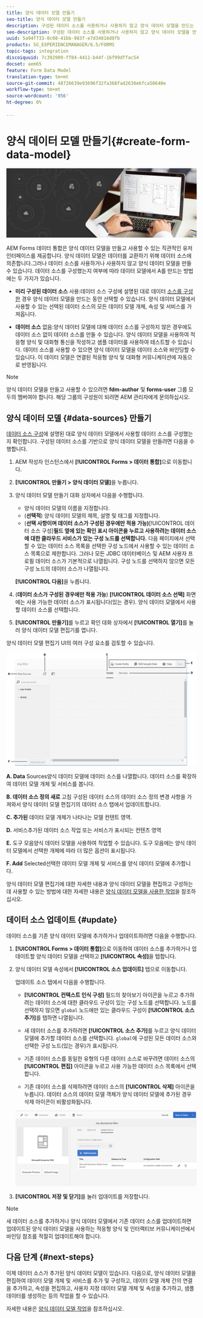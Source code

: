 ```yaml
---
title: 양식 데이터 모델 만들기
seo-title: 양식 데이터 모델 만들기
description: 구성된 데이터 소스를 사용하거나 사용하지 않고 양식 데이터 모델을 만드는 방법을 알아봅니다.
seo-description: 구성된 데이터 소스를 사용하거나 사용하지 않고 양식 데이터 모델을 만드는 방법을 알아봅니다.
uuid: 5a94f733-0c08-41bb-983f-e7d34816d8fb
products: SG_EXPERIENCEMANAGER/6.5/FORMS
topic-tags: integration
discoiquuid: 7c392909-ff84-4411-b44f-16f99dffac54
docset: aem65
feature: Form Data Model
translation-type: tm+mt
source-git-commit: 48726639e93696f32fa368fad2630e6fca50640e
workflow-type: tm+mt
source-wordcount: '956'
ht-degree: 0%

---
```



# 양식 데이터 모델 만들기{#create-form-data-model}

![](do-not-localize/data-integeration.png)

AEM Forms 데이터 통합은 양식 데이터 모델을 만들고 사용할 수 있는 직관적인 유저 인터페이스를 제공합니다. 양식 데이터 모델은 데이터를 교환하기 위해 데이터 소스에 의존합니다.그러나 데이터 소스를 사용하거나 사용하지 않고 양식 데이터 모델을 만들 수 있습니다. 데이터 소스를 구성했는지 여부에 따라 데이터 모델에서 A를 만드는 방법에는 두 가지가 있습니다.

* **미리 구성된 데이터 소스** 사용:데이터 소스 구성에 설명된 대로 데이터  [소스를 구성한](../../forms/using/configure-data-sources.md) 경우 양식 데이터 모델을 만드는 동안 선택할 수 있습니다. 양식 데이터 모델에서 사용할 수 있는 선택된 데이터 소스의 모든 데이터 모델 개체, 속성 및 서비스를 가져옵니다.

* **데이터 소스** 없음:양식 데이터 모델에 대해 데이터 소스를 구성하지 않은 경우에도 데이터 소스 없이 데이터 소스를 만들 수 있습니다. 양식 데이터 모델을 사용하여 적응형 양식 및 대화형 통신을 작성하고 샘플 데이터를 사용하여 테스트할 수 있습니다. 데이터 소스를 사용할 수 있으면 양식 데이터 모델을 데이터 소스와 바인딩할 수 있습니다. 이 데이터 모델은 연결된 적응형 양식 및 대화형 커뮤니케이션에 자동으로 반영됩니다.

>[!NOTE]
>
>양식 데이터 모델을 만들고 사용할 수 있으려면 **fdm-author** 및 **forms-user** 그룹 모두의 멤버여야 합니다. 해당 그룹의 구성원이 되려면 AEM 관리자에게 문의하십시오.

## 양식 데이터 모델 {#data-sources} 만들기

[데이터 소스 구성](../../forms/using/configure-data-sources.md)에 설명된 대로 양식 데이터 모델에서 사용할 데이터 소스를 구성했는지 확인합니다. 구성된 데이터 소스를 기반으로 양식 데이터 모델을 만들려면 다음을 수행합니다.

1. AEM 작성자 인스턴스에서 **[!UICONTROL Forms > 데이터 통합]**&#x200B;으로 이동합니다.
1. **[!UICONTROL 만들기 > 양식 데이터 모델]**&#x200B;을 누릅니다.
1. 양식 데이터 모델 만들기 대화 상자에서 다음을 수행합니다.

   * 양식 데이터 모델의 이름을 지정합니다.
   * (**선택적**) 양식 데이터 모델의 제목, 설명 및 태그를 지정합니다.
   * (**선택 사항이며 데이터 소스가 구성된 경우에만 적용 가능)**[!UICONTROL &#x200B;데이터 소스 구성&#x200B;]**필드 옆에 있는 확인 표시 아이콘을 누르고 사용하려는 데이터 소스에 대한 클라우드 서비스가 있는 구성 노드를 선택합니다.** 다음 페이지에서 선택할 수 있는 데이터 소스 목록을 선택한 구성 노드에서 사용할 수 있는 데이터 소스 목록으로 제한합니다. 그러나 모든 JDBC 데이터베이스 및 AEM 사용자 프로필 데이터 소스가 기본적으로 나열됩니다. 구성 노드를 선택하지 않으면 모든 구성 노드의 데이터 소스가 나열됩니다.

   **[!UICONTROL 다음]**&#x200B;을 누릅니다.

1. (**데이터 소스가 구성된 경우에만 적용 가능**) **[!UICONTROL 데이터 소스 선택]** 화면에는 사용 가능한 데이터 소스가 표시됩니다(있는 경우). 양식 데이터 모델에서 사용할 데이터 소스를 선택합니다.
1. **[!UICONTROL 만들기]**&#x200B;를 누르고 확인 대화 상자에서 **[!UICONTROL 열기]**&#x200B;를 눌러 양식 데이터 모델 편집기를 엽니다.

양식 데이터 모델 편집기 UI의 여러 구성 요소를 검토할 수 있습니다.

![RESTful 서비스, AEM 사용자 프로필 및 RDBMS와 같은 3개의 데이터 소스가 있는 양식 데이터 모델](assets/fdm-ui.png)

**A. Data** Sources양식 데이터 모델에 데이터 소스를 나열합니다. 데이터 소스를 확장하여 데이터 모델 개체 및 서비스를 봅니다.

**B. 데이터 소스 정의 새로** 고침 구성된 데이터 소스의 데이터 소스 정의 변경 사항을 가져와서 양식 데이터 모델 편집기의 데이터 소스 탭에서 업데이트합니다.

**C. 추가된** 데이터 모델 개체가 나타나는 모델 컨텐트 영역.

**D.** 서비스추가된 데이터 소스 작업 또는 서비스가 표시되는 컨텐츠 영역

**E.** 도구 모음양식 데이터 모델을 사용하여 작업할 수 있습니다. 도구 모음에는 양식 데이터 모델에서 선택한 개체에 따라 더 많은 옵션이 표시됩니다.

**F. Add** Selected선택한 데이터 모델 개체 및 서비스를 양식 데이터 모델에 추가합니다.

양식 데이터 모델 편집기에 대한 자세한 내용과 양식 데이터 모델을 편집하고 구성하는 데 사용할 수 있는 방법에 대한 자세한 내용은 [양식 데이터 모델을 사용한 작업](../../forms/using/work-with-form-data-model.md)을 참조하십시오.

## 데이터 소스 업데이트 {#update}

데이터 소스를 기존 양식 데이터 모델에 추가하거나 업데이트하려면 다음을 수행합니다.

1. **[!UICONTROL Forms > 데이터 통합]**&#x200B;으로 이동하여 데이터 소스를 추가하거나 업데이트할 양식 데이터 모델을 선택하고 **[!UICONTROL 속성]**&#x200B;을 탭합니다.
1. 양식 데이터 모델 속성에서 **[!UICONTROL 소스 업데이트]** 탭으로 이동합니다.

   업데이트 소스 탭에서 다음을 수행합니다.

   * **[!UICONTROL 컨텍스트 인식 구성]** 필드의 찾아보기 아이콘을 누르고 추가하려는 데이터 소스에 대한 클라우드 구성이 있는 구성 노드를 선택합니다. 노드를 선택하지 않으면 `global` 노드에만 있는 클라우드 구성이 **[!UICONTROL 소스 추가]**&#x200B;를 탭하면 나열됩니다.

   * 새 데이터 소스를 추가하려면 **[!UICONTROL 소스 추가]**&#x200B;를 누르고 양식 데이터 모델에 추가할 데이터 소스를 선택합니다. `global`에 구성된 모든 데이터 소스와 선택한 구성 노드(있는 경우)가 표시됩니다.

   * 기존 데이터 소스를 동일한 유형의 다른 데이터 소스로 바꾸려면 데이터 소스의 **[!UICONTROL 편집]** 아이콘을 누르고 사용 가능한 데이터 소스 목록에서 선택합니다.
   * 기존 데이터 소스를 삭제하려면 데이터 소스의 **[!UICONTROL 삭제]** 아이콘을 누릅니다. 데이터 소스의 데이터 모델 객체가 양식 데이터 모델에 추가된 경우 삭제 아이콘이 비활성화됩니다.

   ![fdm-properties](assets/fdm-properties.png)

1. **[!UICONTROL 저장 및 닫기]**&#x200B;를 눌러 업데이트를 저장합니다.

>[!NOTE]
>
>새 데이터 소스를 추가하거나 양식 데이터 모델에서 기존 데이터 소스를 업데이트하면 업데이트된 양식 데이터 모델을 사용하는 적응형 양식 및 인터랙티브 커뮤니케이션에서 바인딩 참조를 적절히 업데이트해야 합니다.

## 다음 단계 {#next-steps}

이제 데이터 소스가 추가된 양식 데이터 모델이 있습니다. 다음으로, 양식 데이터 모델을 편집하여 데이터 모델 개체 및 서비스를 추가 및 구성하고, 데이터 모델 개체 간의 연결을 추가하고, 속성을 편집하고, 사용자 지정 데이터 모델 개체 및 속성을 추가하고, 샘플 데이터를 생성하는 등의 작업을 할 수 있습니다.

자세한 내용은 [양식 데이터 모델 작업](../../forms/using/work-with-form-data-model.md)을 참조하십시오.
